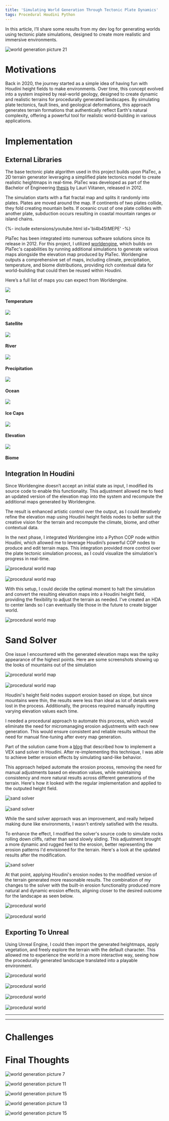 ```yaml
---
title: 'Simulating World Generation Through Tectonic Plate Dynamics' 
tags: Procedural Houdini Python
---
```


In this article, I’ll share some results from my dev log for generating worlds using tectonic plate simulations, designed to create more realistic and immersive environments.<!--more--> 

![world generation picture 21](https://github.com/logan169/logan169.github.io/blob/master/assets/images/posts_images/procedural_world/world6.png?raw=true)


# Motivations

Back in 2020, the journey started as a simple idea of having fun with Houdini height fields to make environments. Over time, this concept evolved into a system inspired by real-world geology, designed to create dynamic and realistic terrains for procedurally generated landscapes. By simulating plate tectonics, fault lines, and geological deformations, this approach generates terrain formations that authentically reflect Earth's natural complexity, offering a powerful tool for realistic world-building in various applications.

# Implementation

## External Libraries

The base tectonic plate algorithm used in this project builds upon PlaTec, a 2D terrain generator leveraging a simplified plate tectonics model to create realistic heightmaps in real-time. PlaTec was developed as part of the Bachelor of Engineering [thesis](http://urn.fi/URN:NBN:fi:amk-201204023993) by Lauri Viitanen, released in 2012.

The simulation starts with a flat fractal map and splits it randomly into plates. Plates are moved around the map. If continents of two plates collide, they fold creating mountain belts. If oceanic crust of one plate collides with another plate, subduction occurs resulting in coastal mountain ranges or island chains.

{%- include extensions/youtube.html id='bi4b45tMEPE' -%}

PlaTec has been integrated into numerous software solutions since its release in 2012. For this project, I utilized  [worldengine](https://github.com/Mindwerks/worldengine), which builds on PlaTec's capabilities by running additional simulations to generate various maps alongside the elevation map produced by PlaTec. Worldengine outputs a comprehensive set of maps, including climate, precipitation, temperature, and biome distributions, providing rich contextual data for world-building that could then be reused within Houdini. 

Here’s a full list of maps you can expect from Worldengine.

<div class="grid-container">
  <div class="grid grid--p-3">
    <div class="cell cell--6">
      <div class="item">
        <div class="item__image">
          <img class="image" src="https://github.com/logan169/logan169.github.io/blob/master/assets/images/posts_images/procedural_world/seed_44579_temperature.png?raw=true"/>
        </div>
        <div class="item__content">
          <div class="item__header">
            <h4>Temperature</h4>
          </div>
        </div>
      </div>
    </div>
    <div class="cell cell--6">
      <div class="item">
        <div class="item__image">
          <img class="image" src="https://github.com/logan169/logan169.github.io/blob/master/assets/images/posts_images/procedural_world/seed_44579_satellite.png?raw=true"/>
        </div>
        <div class="item__content">
          <div class="item__header">
            <h4>Satellite</h4>
          </div>
        </div>
      </div>
    </div>    
    <div class="cell cell--6">
      <div class="item">
        <div class="item__image">
          <img class="image" src="https://github.com/logan169/logan169.github.io/blob/master/assets/images/posts_images/procedural_world/seed_44579_rivers.png?raw=true"/>
        </div>
        <div class="item__content">
          <div class="item__header">
            <h4>River</h4>
          </div>
        </div>
      </div>
    </div>
    <div class="cell cell--6">
      <div class="item">
        <div class="item__image">
          <img class="image" src="https://github.com/logan169/logan169.github.io/blob/master/assets/images/posts_images/procedural_world/seed_44579_precipitation.png?raw=true"/>
        </div>
        <div class="item__content">
          <div class="item__header">
            <h4>Precipitation</h4>
          </div>
        </div>
      </div>
    </div>
    <div class="cell cell--6">
      <div class="item">
        <div class="item__image">
          <img class="image" src="https://github.com/logan169/logan169.github.io/blob/master/assets/images/posts_images/procedural_world/seed_44579_ocean.png?raw=true"/>
        </div>
        <div class="item__content">
          <div class="item__header">
            <h4>Ocean</h4>
          </div>
        </div>
      </div>
    </div>
    <div class="cell cell--6">
      <div class="item">
        <div class="item__image">
          <img class="image" src="https://github.com/logan169/logan169.github.io/blob/master/assets/images/posts_images/procedural_world/seed_44579_icecaps.png?raw=true"/>
        </div>
        <div class="item__content">
          <div class="item__header">
            <h4>Ice Caps</h4>
          </div>
        </div>
      </div>
    </div>
    <div class="cell cell--6">
      <div class="item">
        <div class="item__image">
          <img class="image" src="https://github.com/logan169/logan169.github.io/blob/master/assets/images/posts_images/procedural_world/seed_44579_grayscale.png?raw=true"/>
        </div>
        <div class="item__content">
          <div class="item__header">
            <h4>Elevation</h4>
          </div>
        </div>
      </div>
    </div>
    <div class="cell cell--6">
      <div class="item">
        <div class="item__image">
          <img class="image" src="https://github.com/logan169/logan169.github.io/blob/master/assets/images/posts_images/procedural_world/seed_44579_biome.png?raw=true"/>
        </div>
        <div class="item__content">
          <div class="item__header">
            <h4>Biome</h4>
          </div>
        </div>
      </div>
    </div>
  </div>
</div>

## Integration In Houdini

Since Worldengine doesn’t accept an initial state as input, I modified its source code to enable this functionality. This adjustment allowed me to feed an updated version of the elevation map into the system and recompute the additional maps generated by Worldengine. 

The result is enhanced artistic control over the output, as I could iteratively refine the elevation map using Houdini height fields nodes to better suit the creative vision for the terrain and recompute the climate, biome, and other contextual data.

In the next phase, I integrated Worldengine into a Python COP node within Houdini, which allowed me to leverage Houdini’s powerful COP nodes to produce and edit terrain maps. This integration provided more control over the plate tectonic simulation process, as I could visualize the simulation's progress in real-time. 

<div class="grid">
  <div class="cell cell--2"></div>
  <div class="cell cell--auto">
    <img src="https://github.com/logan169/logan169.github.io/blob/master/assets/images/posts_images/procedural_world/platec.PNG?raw=true" alt="procedural world map">
  </div>
  <div class="cell cell--2"></div>
</div>

<br>

<div class="grid">
  <div class="cell cell--2"></div>
  <div class="cell cell--auto">
    <img src="https://github.com/logan169/logan169.github.io/blob/master/assets/images/posts_images/procedural_world/realtime_tectonic_plate.gif?raw=true" alt="procedural world map">
  </div>
  <div class="cell cell--2"></div>
</div>


With this setup, I could decide the optimal moment to halt the simulation and convert the resulting elevation maps into a Houdini height field, providing the flexibility to adjust the terrain as needed. I've created an HDA to center lands so I can eventually tile those in the future to create bigger world. 


<div class="grid">
  <div class="cell cell--2"></div>
  <div class="cell cell--auto">
    <img src="https://github.com/logan169/logan169.github.io/blob/master/assets/images/posts_images/procedural_world/sattelite.PNG?raw=true" alt="procedural world map">
  </div>
  <div class="cell cell--2"></div>
</div>

# Sand Solver

One issue I encountered with the generated elevation maps was the spiky appearance of the highest points. Here are some screenshots showing up the looks of mountains out of the simulation

<div class="grid">
  <div class="cell cell--2"></div>
  <div class="cell cell--auto">
    <img src="https://github.com/logan169/logan169.github.io/blob/master/assets/images/posts_images/procedural_world/side_env_karma.png?raw=true" alt="procedural world map">
  </div>
  <div class="cell cell--2"></div>
</div>

<br>


<div class="grid">
  <div class="cell cell--2"></div>
  <div class="cell cell--auto">
    <img src="https://github.com/logan169/logan169.github.io/blob/master/assets/images/posts_images/procedural_world/side_env_karma3.png?raw=true" alt="procedural world map">
  </div>
  <div class="cell cell--2"></div>
</div>

Houdini's height field nodes support erosion based on slope, but since mountains were thin, the results were less than ideal as lot of details were lost in the process. Additionally, the process required manually inputting varying elevation values each time. 

I needed a procedural approach to automate this process, which would eliminate the need for micromanaging erosion adjustments with each new generation. This would ensure consistent and reliable results without the need for manual fine-tuning after every map generation.

Part of the solution came from a [blog](https://pepefx.blogspot.com/2019/03/sand-without-grains-part-2-vex.html) that described how to implement a VEX sand solver in Houdini. After re-implementing this technique, I was able to achieve better erosion effects by simulating sand-like behavior. 

This approach helped automate the erosion process, removing the need for manual adjustments based on elevation values, while maintaining consistency and more natural results across different generations of the terrain. Here's how it looked with the regular implementation and applied to the outputed height field.

<div class="grid">
  <div class="cell cell--2"></div>
  <div class="cell cell--auto">
    <img src="https://github.com/logan169/logan169.github.io/blob/master/assets/images/posts_images/procedural_world/env_topple_previz.gif?raw=true" alt="sand solver">
  </div>
  <div class="cell cell--2"></div>
</div>

<br>

<div class="grid">
  <div class="cell cell--2"></div>
  <div class="cell cell--auto">
    <img src="https://github.com/logan169/logan169.github.io/blob/master/assets/images/posts_images/procedural_world/env_topple_algo-1.gif?raw=true" alt="sand solver">
  </div>
  <div class="cell cell--2"></div>
</div>

While the sand solver approach was an improvement, and really helped making dune like environments, I wasn't entirely satisfied with the results. 

To enhance the effect, I modified the solver's source code to simulate rocks rolling down cliffs, rather than sand slowly sliding. This adjustment brought a more dynamic and rugged feel to the erosion, better representing the erosion patterns I'd envisioned for the terrain. Here's a look at the updated results after the modification.

<div class="grid">
  <div class="cell cell--2"></div>
  <div class="cell cell--auto">
    <img src="https://github.com/logan169/logan169.github.io/blob/master/assets/images/posts_images/procedural_world/env_topple_algo2.gif?raw=true" alt="sand solver">
  </div>
  <div class="cell cell--2"></div>
</div>


At that point, applying Houdini's erosion nodes to the modified version of the terrain generated more reasonable results. The combination of my changes to the solver with the built-in erosion functionality produced more natural and dynamic erosion effects, aligning closer to the desired outcome for the landscape as seen below.


<div class="grid">
  <div class="cell cell--2"></div>
  <div class="cell cell--auto">
    <img src="https://github.com/logan169/logan169.github.io/blob/master/assets/images/posts_images/procedural_world/side_env.png?raw=true" alt="procedural world">
  </div>
  <div class="cell cell--2"></div>
</div>

<br>

<div class="grid">
  <div class="cell cell--2"></div>
  <div class="cell cell--auto">
    <img src="https://github.com/logan169/logan169.github.io/blob/master/assets/images/posts_images/procedural_world/top_karma_render_env.PNG?raw=true" alt="procedural world">
  </div>
  <div class="cell cell--2"></div>
</div>

## Exporting To Unreal

Using Unreal Engine, I could then import the generated heightmaps, apply vegetation, and freely explore the terrain with the default character. This allowed me to experience the world in a more interactive way, seeing how the procedurally generated landscape translated into a playable environment.

<div class="grid">
  <div class="cell cell--2"></div>
  <div class="cell cell--auto">
    <img src="https://github.com/logan169/logan169.github.io/blob/master/assets/images/posts_images/procedural_world/unreal1.PNG?raw=true" alt="procedural world">
  </div>
  <div class="cell cell--2"></div>
</div>

<br>

<div class="grid">
  <div class="cell cell--2"></div>
  <div class="cell cell--auto">
    <img src="https://github.com/logan169/logan169.github.io/blob/master/assets/images/posts_images/procedural_world/world1.png?raw=true" alt="procedural world">
  </div>
  <div class="cell cell--2"></div>
</div>

<br>

<div class="grid">
  <div class="cell cell--2"></div>
  <div class="cell cell--auto">
    <img src="https://github.com/logan169/logan169.github.io/blob/master/assets/images/posts_images/procedural_world/world5.png?raw=true" alt="procedural world">
  </div>
  <div class="cell cell--2"></div>
</div>

<br>

<div class="grid">
  <div class="cell cell--2"></div>
  <div class="cell cell--auto">
    <img src="https://github.com/logan169/logan169.github.io/blob/master/assets/images/posts_images/procedural_world/world6.png?raw=true" alt="procedural world">
  </div>
  <div class="cell cell--2"></div>
</div>


-----------------------
----------------------




# Challenges


# Final Thoughts

 
![world generation picture 7](https://github.com/logan169/logan169.github.io/blob/master/assets/images/posts_images/procedural_world/karm_render.PNG?raw=true)



![world generation picture 11](https://github.com/logan169/logan169.github.io/blob/master/assets/images/posts_images/procedural_world/side_env_karma.png?raw=true)

![world generation picture 15](https://github.com/logan169/logan169.github.io/blob/master/assets/images/posts_images/procedural_world/side_env_karma8.png?raw=true)




![world generation picture 13](https://github.com/logan169/logan169.github.io/blob/master/assets/images/posts_images/procedural_world/side_env_karma4.png?raw=true)

![world generation picture 15](https://github.com/logan169/logan169.github.io/blob/master/assets/images/posts_images/procedural_world/side_env_karma6.png?raw=true)



